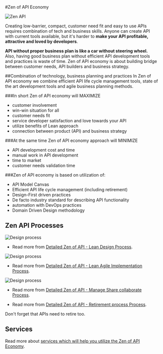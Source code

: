 #Zen of API Economy

![Zen API](https://raw.githubusercontent.com/zenapi/description/master/images/zen-api-logo.png)

Creating low-barrier, compact, customer need fit and easy to use APIs requires combination of tech and business skills. Anyone can create API with current tools available, but it's harder to **make your API profitable, attractive and loved by developers**.  

**API without proper business plan is like a car without steering wheel.** Also, having good business plan without efficient API development tools and practices is waste of time. Zen of API economy is about building bridge between customer needs, API builders and business strategy.

##Combination of technology, business planning and practices
In Zen of API economy we combine efficient API life cycle management tools, state  of the art development tools and agile business planning methods. 

###In short Zen of API economy will MAXIMIZE
* customer involvement
* win-win situation for all
* customer needs fit
* service developer satisfaction and love towards your API
* utilize benefits of Lean approach
* connection between product (API) and business strategy

###At the same time Zen of API economy approach will MINIMIZE
* API development cost and time
* manual work in API development
* time to market
* customer needs validation time

###Zen of API economy is based on utilization of:
* API Model Canvas
* Efficient API life cycle management (including retirement)
* Design-First driven practices
* De facto industry standard for describing  API functionality
* automation with DevOps  practices
* Domain Driven Design methodology

## Zen API Processes

![Design process](https://raw.githubusercontent.com/zenapi/description/master/images/zenapi1.png)

* Read more from [Detailed Zen of API - Lean Design Process](https://github.com/zenapi/description/blob/master/zen-api-design-process.md).

![Design process](https://raw.githubusercontent.com/zenapi/description/master/images/zenapi2.png)

* Read more from [Detailed Zen of API - Lean Agile Implementation Process](https://github.com/zenapi/description/blob/master/zen-api-lean-agile-implementation.md).

![Design process](https://raw.githubusercontent.com/zenapi/description/master/images/zenapi3.png)

* Read more from [Detailed Zen of API - Manage Share collaborate Process](https://github.com/zenapi/description/blob/master/zen-api-manage-share-collaborate.md).

* Read more from [Detailed Zen of API - Retirement process Process](https://github.com/zenapi/description/blob/master/zen-api-retirement.md).

Don't forget that APIs need to retire too. 

## Services
Read more about [services which will help you utilize the Zen of API Economy](https://github.com/zenapi/description/blob/master/services.md). 
